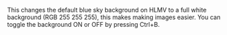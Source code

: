 This changes the default blue sky background on HLMV to a full white background (RGB 255 255 255), this makes making images easier. You can toggle the background ON or OFF by pressing Ctrl+B.